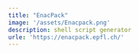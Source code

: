 ```yaml
---
title: "EnacPack"
image: '/assets/Enacpack.png'
description: shell script generator
urle: 'https://enacpack.epfl.ch/'
---
```

